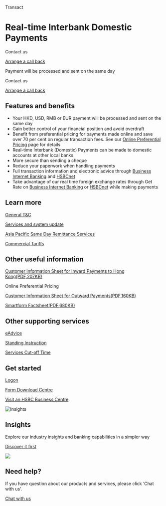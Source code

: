 Transact

# Real-time Interbank Domestic Payments

Contact us

[Arrange a call back](https://www.business.hsbc.com.hk/en-gb/arrange-a-call-back-payment)

Payment will be processed and sent on the same day

Contact us

[Arrange a call back](https://www.business.hsbc.com.hk/en-gb/arrange-a-call-back-payment)

## Features and benefits

* Your HKD, USD, RMB or EUR payment will be processed and sent on the same day
* Gain better control of your financial position and avoid overdraft
* Benefit from preferential pricing for payments made online and save over 70 per cent on regular transaction fees. See our [Online Preferential Pricing](/en-gb/regulations/online-preferential-pricing) page for details
* Real-time Interbank (Domestic) Payments can be made to domestic accounts at other local banks
* More secure than sending a cheque
* Reduce your paperwork when handling payments
* Full transaction information and electronic advice through [Business Internet Banking](/en-gb/products/business-internet-banking) and [HSBCnet](/en-gb/products/hsbcnet)
* Take advantage of our real time foreign exchange rates through Get Rate on [Business Internet Banking](/en-gb/products/business-internet-banking) or [HSBCnet](/en-gb/products/hsbcnet) while making payments

## Learn more

[General T&C](/en-gb/help-centre/business-forms/account-services-forms)

[Services and system update](/en-gb/regulations/resource-centre-important-hsbc-payments-information)

[Asia Pacific Same Day Remittance Services](/en-gb/products/asia-pacific-same-day-remittance-services)

[Commercial Tariffs](/en-gb/regulations/commercial-tariffs)

## Other useful information

[Customer Information Sheet for Inward Payments to Hong Kong(PDF,207KB)](/-/media/media/hong-kong/pdfs/products/rem144en.pdf)

Online Preferential Pricing

[Customer Information Sheet for Outward Payments(PDF,160KB)](/-/media/media/hong-kong/pdfs/products/outward-payments-realtime.pdf)

[Smartform Factsheet(PDF,680KB)](/-/media/media/hong-kong/pdfs/products/smart-form-factsheet-e-realtime.pdf)

## Other supporting services

[eAdvice](/en-gb/products/estatement-and-eadvice)

[Standing Instruction](/en-gb/products/standing-instruction)

[Services Cut-off Time](/en-gb/regulations/services-cut-off-time)

## Get started

[Logon](https://www.online-banking.business.hsbc.com.hk/portalserver/logon?lang=en_US)

[Form Download Centre](/en-gb/help-centre/business-forms/making-payments-forms)

[Visit an HSBC Business Centre](/en-gb/products/hsbc-business-centres)

![Insights](/-/media/media/product-solution/theme-type/img-onboarding.png?h=1413&iar=0&w=1440&hash=0E9CE212C1F6AFCE9D0FE384CA6DCC0A "Insights")

## Insights

Explore our industry insights and banking capabilities in a simpler way

[Discover it first](/en-gb/insights)

![ ](/-/media/media/common/images/contact-us-img.png?h=604&iar=0&w=768&hash=A5675187A2C4B175E0CA7B5AD27C3A66 " ")

## Need help?

If you have question about our products and services, please click ‘Chat with us’.

[Chat with us](##)
